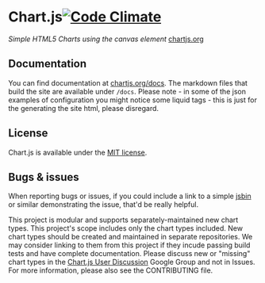# Chart.js[![Code Climate](https://codeclimate.com/github/nnnick/Chart.js/badges/gpa.svg)](https://codeclimate.com/github/nnnick/Chart.js)

*Simple HTML5 Charts using the canvas element* [chartjs.org](http://www.chartjs.org)

## Documentation

You can find documentation at [chartjs.org/docs](http://www.chartjs.org/docs/). The markdown files that build the site are available under `/docs`. Please note - in some of the json examples of configuration you might notice some liquid tags - this is just for the generating the site html, please disregard.

## License

Chart.js is available under the [MIT license](http://opensource.org/licenses/MIT).

## Bugs & issues

When reporting bugs or issues, if you could include a link to a simple [jsbin](http://jsbin.com) or similar demonstrating the issue, that'd be really helpful.

This project is modular and supports separately-maintained new chart types. This project's scope includes only the chart types included. New chart types should be created and maintained in separate repositories. We may consider linking to them from this project if they incude passing build tests and have complete documentation. Please discuss new or "missing" chart types in the [Chart.js User Discussion](https://groups.google.com/forum/#!forum/chartjs-user-discussion) Google Group and not in Issues. For more information, please also see the CONTRIBUTING file.
